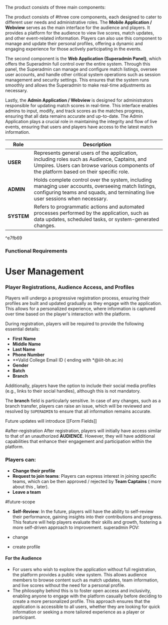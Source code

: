 The product consists of three main components:

The product consists of #three core components, each designed to cater to different user needs and administrative roles. The **Mobile Application / Webview** serves as the main interface for the audience and players. It provides a platform for the audience to view live scores, match updates, and other event-related information. Players can also use this component to manage and update their personal profiles, offering a dynamic and engaging experience for those actively participating in the events.

The second component is the **Web Application (Superadmin Panel)**, which offers the Superadmin full control over the entire system. Through this panel, the Superadmin can manage and configure match listings, oversee user accounts, and handle other critical system operations such as session management and security settings. This ensures that the system runs smoothly and allows the Superadmin to make real-time adjustments as necessary.

Lastly, the **Admin Application / Webview** is designed for administrators responsible for updating match scores in real-time. This interface enables admins to input, modify, and track scores as the matches progress, ensuring that all data remains accurate and up-to-date. The Admin Application plays a crucial role in maintaining the integrity and flow of live events, ensuring that users and players have access to the latest match information.

| **Role**   | **Description**                                                                                                                                                                         |
| ---------- | --------------------------------------------------------------------------------------------------------------------------------------------------------------------------------------- |
| **USER**   | Represents general users of the application, including roles such as Audience, Captains, and Umpires. Users can browse various components of the platform based on their specific role. |
| **ADMIN**  | Holds complete control over the system, including managing user accounts, overseeing match listings, configuring teams and squads, and terminating live user sessions when necessary.   |
| **SYSTEM** | Refers to programmatic actions and automated processes performed by the application, such as data updates, scheduled tasks, or system-generated changes.                                |

^e7fb69

### Functional Requirements
# **User Management**

### **Player Registrations, Audience Access, and Profiles**

Players will undergo a progressive registration process, ensuring their profiles are built and updated gradually as they engage with the application. This allows for a personalized experience, where information is captured over time based on the player's interaction with the platform.

During registration, players will be required to provide the following essential details:

- **First Name**
- **Middle Name**
- **Last Name**
- **Phone Number**
- **Valid College Email ID ( ending with *@iiit-bh.ac.in)
- **Gender**
- **Batch**
- **Branch**

Additionally, players have the option to include their social media profiles (e.g., links to their social handles), although this is not mandatory.

The **branch** field is particularly sensitive. In case of any changes, such as a branch transfer, players can raise an issue, which will be reviewed and resolved by `SUPERADMIN` to ensure that all information remains accurate.

Future updates will introduce [[Form Fields]]


#after-registration
After registration, players will initially have access similar to that of an unauthorized **AUDIENCE**. However, they will have additional capabilities that enhance their engagement and participation within the platform.

### **Players can:**

- **Change their profile**
- **Request to join teams**: Players can express interest in joining specific teams, which can be then approved / rejected by **Team Captains** ( more about this , later).
- **Leave a team**

#future-scope
- **Self-Review**: In the future, players will have the ability to self-review their performance, gaining insights into their contributions and progress. This feature will help players evaluate their skills and growth, fostering a more self-driven approach to improvement.
superadmin POV: 

- change 



- create profile 

#### **For the Audience**

- For users who wish to explore the application without full registration, the platform provides a public view system. This allows audience members to browse content such as match updates, team information, and live scores without the need for a personal profile.
- The philosophy behind this is to foster open access and inclusivity, enabling anyone to engage with the platform casually before deciding to create a more personalized profile. This approach ensures that the application is accessible to all users, whether they are looking for quick information or seeking a more tailored experience as a player or participant.